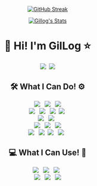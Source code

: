 <div align=center>
  
[![GitHub Streak](https://github-readme-streak-stats.herokuapp.com/?user=gil-log&theme=dark)](https://git.io/streak-stats)
  
[![Gillog's Stats](https://github-readme-stats.vercel.app/api?username=gil-log&show_icons=true&theme=dracula)](https://github.com/gil-log?tab=repositories)
<!-- &nbsp;[![Top Languages](https://github-readme-stats.vercel.app/api/top-langs/?username=gil-log&layout=compact&theme=dracula)](https://github.com/gil-log?tab=repositories) -->

# 🚀 Hi! I'm GilLog ⭐

<a href="https://velog.io/@gillog"><img src="https://img.shields.io/badge/Blog-11B48A?style=flat-square&logo=Vimeo&logoColor=white&link=https://velog.io/@gillog"/></a>&nbsp;
<a href="mailto:swgil007@naver.com"><img src="https://img.shields.io/badge/Mail-d14836?style=flat-square&logo=naver&logoColor=white&link=swgil007@naver.com"/></a>
<br>

## 🛠 What I Can Do! ⚙ 
<img src="https://img.shields.io/badge/Java-007396?style=flat&logo=Java&logoColor=white"/> &nbsp;
<img src="https://img.shields.io/badge/PHP-777BB4?style=flat&logo=Php&logoColor=white"/> &nbsp;
<img src="https://img.shields.io/badge/Python-3776AB?style=flat&logo=Python&logoColor=white"/>
<br>
<img src="https://img.shields.io/badge/Spring-6DB33F?style=flat&logo=Spring&logoColor=white"/> &nbsp;
<img src="https://img.shields.io/badge/JavaScript-F7DF1E?style=flat&logo=JavaScript&logoColor=black"/> &nbsp;
<img src="https://img.shields.io/badge/jQuery-0769AD?style=flat&logo=jQuery&logoColor=white"/>&nbsp;
<img src="https://img.shields.io/badge/Vue.js-4FC08D?style=flat&logo=Vue.js&logoColor=white"/>&nbsp;
<br>
<img src="https://img.shields.io/badge/MySQL-4479A1?style=flat&logo=MySQL&logoColor=white"/> &nbsp;
<img src="https://img.shields.io/badge/Oracle-F80000?style=flat&logo=Oracle&logoColor=white"/> &nbsp;
<br>
<img src="https://img.shields.io/badge/Apache-D22128?style=flat&logo=Apache&logoColor=white"/> &nbsp; <img src="https://img.shields.io/badge/Tomcat-F8DC75?style=flat&logo=Apache-Tomcat&logoColor=black"/> &nbsp; <img src="https://img.shields.io/badge/Linux-FCC624?style=flat&logo=Linux&logoColor=black"/>
<br>
<img src="https://img.shields.io/badge/Git-F05032?style=flat&logo=Git&logoColor=white"/> &nbsp;
<img src="https://img.shields.io/badge/SVN-809CC9?style=flat&logo=Subversion&logoColor=white"/>&nbsp;
<img src="https://img.shields.io/badge/Dimension-F05032?style=flat&logo=Node-RED&logoColor=white"/> &nbsp;
<img src="https://img.shields.io/badge/AWS-232F3E?style=flat&logo=Amazon-AWS&logoColor=white"/> &nbsp;


## 💻 What I Can Use! 🧰
<img src="https://img.shields.io/badge/Eclipse-2C2255?style=flat&logo=eclipse-ide&logoColor=white"/> &nbsp;
<img src="https://img.shields.io/badge/Visual Studio-5C2D91?style=flat&logo=visual-studio&logoColor=white"/> &nbsp;
<img src="https://img.shields.io/badge/VSCode-007ACC?style=flat&logo=visual-studio-code&logoColor=white"/> &nbsp;
<br>
<img src="https://img.shields.io/badge/IntelliJ-000000?style=flat&logo=IntelliJ-IDEA&logoColor=white"/> &nbsp;
<img src="https://img.shields.io/badge/Android Studio-3DDC84?style=flat&logo=Android-Studio&logoColor=white"/> &nbsp;
<img src="https://img.shields.io/badge/PhpStorm-000000?style=flat&logo=PhpStorm&logoColor=white"/>
<br>
</div>


<!--
**swgil007/swgil007** is a ✨ _special_ ✨ repository because its `README.md` (this file) appears on your GitHub profile.

Here are some ideas to get you started:

- 🔭 I’m currently working on ...
- 🌱 I’m currently learning ...
- 👯 I’m looking to collaborate on ...
- 🤔 I’m looking for help with ...
- 💬 Ask me about ...
- 📫 How to reach me: ...
- 😄 Pronouns: ...
- ⚡ Fun fact: ...
https://simpleicons.org/
-->

